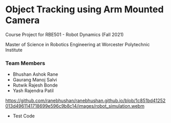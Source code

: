 # Object Tracking using Arm Mounted Camera

Course Project for RBE501 - Robot Dynamics (Fall 2021)

Master of Science in Robotics Engineering at Worcester Polytechnic Institute

### Team Members
- Bhushan Ashok Rane
- Gaurang Manoj Salvi
- Rutwik Rajesh Bonde
- Yash Rajendra Patil

https://github.com/ranebhushan/ranebhushan.github.io/blob/1c851bd41252013d4961141718699e596c9b8c14/images/robot_simulation.webm

- Test Code